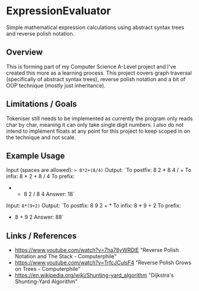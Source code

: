 # ExpressionEvaluator
Simple mathematical expression calculations using abstract syntax trees and reverse polish notation.

## Overview

This is forming part of my Computer Science A-Level project and I've created this more as a learning process. This project covers graph traversal (specifically of abstract syntax trees),
reverse polish notation and a bit of OOP technique (mostly just inheritance).

## Limitations / Goals

Tokeniser still needs to be implemented as currently the program only reads char by char, meaning it can only take single digit numbers. I also do not intend to implement floats
at any point for this project to keep scoped in on the technique and not scale.

## Example Usage

Input (spaces are allowed):
`> 8*2+(8/4)`
Output:
`To postfix:
8 2 * 8 4 / +
To infix:
8 * 2 + 8 / 4
To prefix:
+ * 8 2 / 8 4
Answer: 18`

Input:
`8*(9+2)`
Output:
`To postfix:
8 9 2 + *
To infix:
8 * 9 + 2
To prefix:
* 8 + 9 2
Answer: 88`

## Links / References

- https://www.youtube.com/watch?v=7ha78yWRDlE "Reverse Polish Notation and The Stack - Computerphile"
- https://www.youtube.com/watch?v=TrfcJCulsF4 "Reverse Polish Grows on Trees - Computerphile"
- https://en.wikipedia.org/wiki/Shunting-yard_algorithm "Dijkstra's Shunting-Yard Algorithm"
